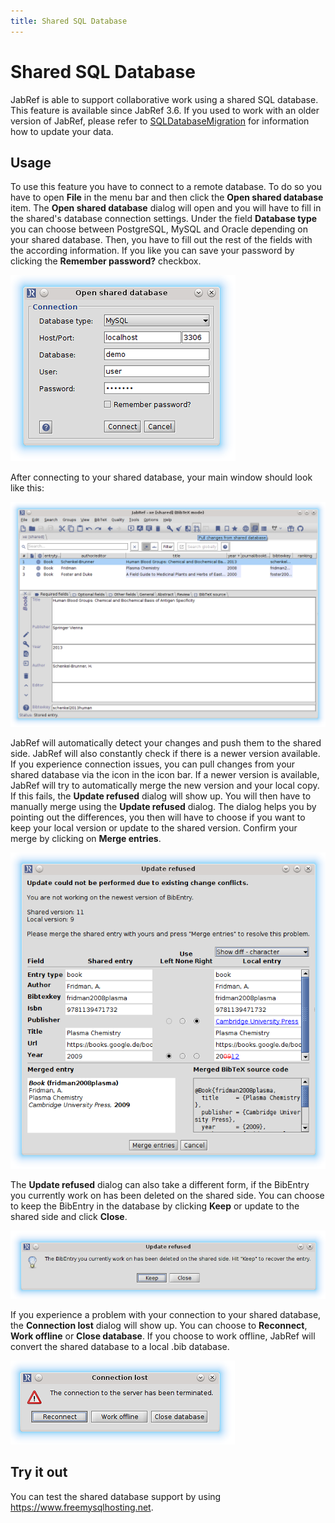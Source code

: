 ```yaml
---
title: Shared SQL Database
---
```


# Shared SQL Database

JabRef is able to support collaborative work using a shared SQL database.
This feature is available since JabRef 3.6.
If you used to work with an older version of JabRef, please refer to [SQLDatabaseMigration](SQLDatabaseMigration) for information how to update your data.

## Usage

To use this feature you have to connect to a remote database. 
To do so you have to open **File** in the menu bar and then click the **Open shared database** item.
The **Open shared database** dialog will open and you will have to fill in the shared's database connection settings.
Under the field **Database type** you can choose between PostgreSQL, MySQL and Oracle depending on your shared database.
Then, you have to fill out the rest of the fields with the according information. 
If you like you can save your password by clicking the **Remember password?** checkbox.

![Screenshot of Open shared database dialog](./images/open-shared-database-dialog.png)

After connecting to your shared database, your main window should look like this:

![Screenshot of JabRef with an open shared database](./images/open-shared-databse-screenshot.png)

JabRef will automatically detect your changes and push them to the shared side.
JabRef will also constantly check if there is a newer version available.
If you experience connection issues, you can pull changes from your shared database via the icon in the icon bar.
If a newer version is available, JabRef will try to automatically merge the new version and your local copy.
If this fails, the **Update refused** dialog will show up. You will then have to manually merge using the **Update refused** dialog.
The dialog helps you by pointing out the differences, you then will have to choose if you want to keep your local version or update to the shared version.
Confirm your merge by clicking on **Merge entries**.

![Screenshot of Update refused dialog](./images/update-refused-merge-dialog.png) 

The **Update refused** dialog can also take a different form, if the BibEntry you currently work on has been deleted on the shared side.
You can choose to keep the BibEntry in the database by clicking **Keep** or update to the shared side and click **Close**.

![Screenshot of Update refused dialog due to a deleted entry](./images/update-refused-deleted-entry-dialog.png)

If you experience a problem with your connection to your shared database, the **Connection lost** dialog will show up.
You can choose to **Reconnect**, **Work offline** or **Close database**.
If you choose to work offline, JabRef will convert the shared database to a local .bib database.

![Screenshot of Connection lost dialog](./images/connection-lost-dialog.png) 

## Try it out

You can test the shared database support by using <https://www.freemysqlhosting.net>.
